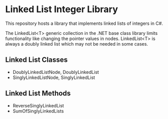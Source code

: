 # Linked List Integer Library
This repository hosts a library that  implements linked lists of integers in C#. 

The LinkedList&lt;T> generic collection in the .NET base class library limits functionality like changing the pointer values in nodes. LinkedList&lt;T> is always a doubly linked list which may not be needed in some cases.

## Linked List Classes

- DoublyLinkedListNode, DoublyLinkedList
- SinglyLinkedListNode, SinglyLinkedList

## Linked List Methods

- ReverseSinglyLinkedList
- SumOfSinglyLinkedLists
